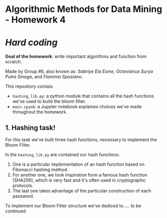 # Algorithmic Methods for Data Mining - Homework 4
# *Hard coding*
**Goal of the homework**: write important algorithms and function from scratch.

Made by Group #6, also known as: *Sabriye Ela Esme, Octavianus Surya Putra 
Sinaga*, and *Flaminia Spasiano*.

This repository contais:
* `hashing_lib.py`: a python module that contains all the hash functions we've used to build the bloom filter.
* `main.ipynb`: a Jupyter notebook explaines choices we've made throughout the homework. 


## 1. Hashing task!
For this task we've built three hash functions, necessary to implement the Bloom Filter. 

In the `hashing_lib.py` are contained our hash functions: 
1. One is a particular implementation of an hash function based on Fibonacci hashing method.
2. For another one, we took inspiration form a famous hash function (SHA256), which is very fast and it's often used in cryptographic protocols.
3. The last one takes advantage of the particular construction of each password.

To implement our Bloom Filter structure we've dediced to..... to be continued
